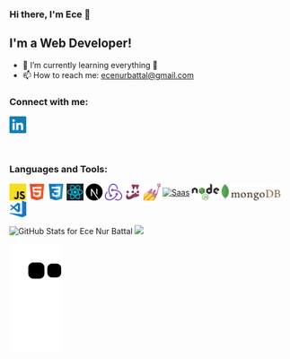 

<!--
**ecenurbattal/ecenurbattal** is a ✨ _special_ ✨ repository because its `README.md` (this file) appears on your GitHub profile.

Here are some ideas to get you started:

- 🔭 I’m currently working on ...
- 🌱 I’m currently learning ...
- 👯 I’m looking to collaborate on ...
- 🤔 I’m looking for help with ...
- 💬 Ask me about ...
- 📫 How to reach me: ...
- 😄 Pronouns: ...
- ⚡ Fun fact: ...
-->

### Hi there, I'm Ece 👋 

## I'm a Web Developer!

- 🌱 I’m currently learning everything 🤣
- 📫 How to reach me: <span><a href="mailto:ecenurbattal@gmail.com">ecenurbattal@gmail.com</a></span>

### Connect with me:

<p align="left">
<a href="https://www.linkedin.com/in/ece-nur-battal-9976481b4/" target="blank"><img align="center" src="https://github.com/ecenurbattal/ecenurbattal/blob/main/icons/social/linkedin.svg" alt="ecenurbattal" height="30" /></a>
</p>

<br />

### Languages and Tools:

<p align="left">
<a href="https://www.javascript.com" target="blank"><img align="center" src="https://github.com/ecenurbattal/ecenurbattal/blob/main/icons/tech/javascript.svg" alt="Javascript" height="30" /></a>
<a href="https://developer.mozilla.org/en-US/docs/Glossary/HTML5" target="blank"><img align="center" src="https://github.com/ecenurbattal/ecenurbattal/blob/main/icons/tech/html5.svg" alt="Html5" height="30" /></a>
<a href="https://developer.mozilla.org/en-US/docs/Web/CSS" target="blank"><img align="center" src="https://github.com/ecenurbattal/ecenurbattal/blob/main/icons/tech/css3.svg" alt="Css3" height="30" /></a>
<a href="https://reactjs.org" target="blank"><img align="center" src="https://github.com/ecenurbattal/ecenurbattal/blob/main/icons/tech/react.svg" alt="ReactJS" height="30" /></a>
<a href="https://nextjs.org" target="blank"><img align="center" src="https://github.com/ecenurbattal/ecenurbattal/blob/main/icons/tech/nextdotjs.svg" alt="NextJS" height="30" /></a>
<a href="https://redux.js.org" target="blank"><img align="center" src="https://github.com/ecenurbattal/ecenurbattal/blob/main/icons/tech/redux.svg" alt="Redux" height="30" /></a>
<a href="https://jestjs.io" target="blank"><img align="center" src="https://github.com/ecenurbattal/ecenurbattal/blob/main/icons/tech/jest.svg" alt="Jest" height="30" /></a>
<a href="https://styled-components.com" target="blank"><img align="center" src="https://github.com/ecenurbattal/ecenurbattal/blob/main/icons/tech/styled-components.png" alt="Styled Components" height="30" /></a>
<a href="https://sass-lang.com/guide" target="blank"><img align="center" src="https://github.com/ecenurbattal/ecenurbattal/blob/main/icons/tech/saas.svg" alt="Saas" height="30" /></a>
<a href="https://nodejs.org" target="blank"><img align="center" src="https://github.com/ecenurbattal/ecenurbattal/blob/main/icons/tech/nodejs.svg" alt="NodeJS" height="30" /></a>
<a href="https://www.mongodb.com" target="blank"><img align="center" src="https://github.com/ecenurbattal/ecenurbattal/blob/main/icons/tech/mongodb.svg" alt="MongoDB" height="30" /></a>
<a href="https://code.visualstudio.com" target="blank"><img align="center" src="https://github.com/ecenurbattal/ecenurbattal/blob/main/icons/tech/visual-studio-code.svg" alt="Visual Studio Code" height="30" /></a>
</p>

<img src="https://github-readme-stats.vercel.app/api?username=ecenurbattal&show_icons=true&include_all_commits=true&count_private=true&theme=jolly&layout=compact" alt="GitHub Stats for Ece Nur Battal" width="700">

<img src="https://github-readme-streak-stats.herokuapp.com?user=ecenurbattal&theme=jolly" width="700">

![ecenurbattal snake gif](https://github.com/ecenurbattal/ecenurbattal/blob/output/github-contribution-grid-snake.svg)

<br />
<br />
